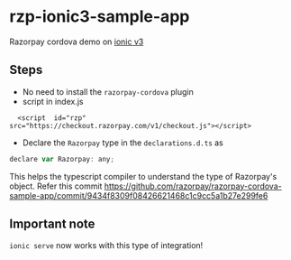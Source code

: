 # rzp-ionic3-sample-app

Razorpay cordova demo on [ionic v3](http://ionicframework.com)

## Steps

- No need to install the `razorpay-cordova` plugin
- script in index.js
```
  <script  id="rzp" src="https://checkout.razorpay.com/v1/checkout.js"></script>
```

- Declare the `Razorpay` type in the `declarations.d.ts` as
```js
declare var Razorpay: any;
```
This helps the typescript compiler to understand the type of Razorpay's object. Refer this commit https://github.com/razorpay/razorpay-cordova-sample-app/commit/9434f8309f08426621468c1c9cc5a1b27e299fe6


## Important note

`ionic serve` now works with this type of integration!
